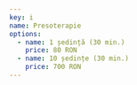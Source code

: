 ```yaml
---
key: i
name: Presoterapie
options:
  - name: 1 ședință (30 min.)
    price: 80 RON
  - name: 10 ședințe (30 min.)
    price: 700 RON
---
```

